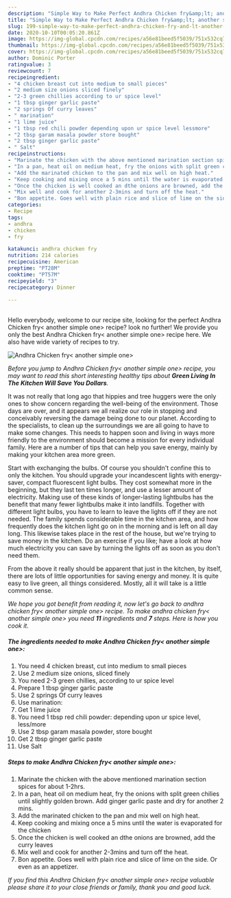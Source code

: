 ```yaml
---
description: "Simple Way to Make Perfect Andhra Chicken fry&amp;lt; another simple one&amp;gt;"
title: "Simple Way to Make Perfect Andhra Chicken fry&amp;lt; another simple one&amp;gt;"
slug: 199-simple-way-to-make-perfect-andhra-chicken-fry-and-lt-another-simple-one-and-gt
date: 2020-10-10T00:05:20.861Z
image: https://img-global.cpcdn.com/recipes/a56e81beed5f5039/751x532cq70/andhra-chicken-fry-another-simple-one-recipe-main-photo.jpg
thumbnail: https://img-global.cpcdn.com/recipes/a56e81beed5f5039/751x532cq70/andhra-chicken-fry-another-simple-one-recipe-main-photo.jpg
cover: https://img-global.cpcdn.com/recipes/a56e81beed5f5039/751x532cq70/andhra-chicken-fry-another-simple-one-recipe-main-photo.jpg
author: Dominic Porter
ratingvalue: 3
reviewcount: 7
recipeingredient:
- "4 chicken breast cut into medium to small pieces"
- "2 medium size onions sliced finely"
- "2-3 green chillies according to ur spice level"
- "1 tbsp ginger garlic paste"
- "2 springs Of curry leaves"
- " marination"
- "1 lime juice"
- "1 tbsp red chili powder depending upon ur spice level lessmore"
- "2 tbsp garam masala powder store bought"
- "2 tbsp ginger garlic paste"
- " Salt"
recipeinstructions:
- "Marinate the chicken with the above mentioned marination section spices for about 1-2hrs."
- "In a pan, heat oil on medium heat, fry the onions with split green chilies until slightly golden brown. Add ginger garlic paste and dry for another 2 mins."
- "Add the marinated chicken to the pan and mix well on high heat."
- "Keep cooking and mixing once a 5 mins until the water is evaporated for the chicken"
- "Once the chicken is well cooked an dthe onions are browned, add the curry leaves"
- "Mix well and cook for another 2-3mins and turn off the heat."
- "Bon appetite. Goes well with plain rice and slice of lime on the side. Or even as an appetizer."
categories:
- Recipe
tags:
- andhra
- chicken
- fry

katakunci: andhra chicken fry 
nutrition: 214 calories
recipecuisine: American
preptime: "PT28M"
cooktime: "PT57M"
recipeyield: "3"
recipecategory: Dinner

---
```

<br>
Hello everybody, welcome to our recipe site, looking for the perfect Andhra Chicken fry&lt; another simple one&gt; recipe? look no further! We provide you only the best Andhra Chicken fry&lt; another simple one&gt; recipe here. We also have wide variety of recipes to try.
<br>


![Andhra Chicken fry&lt; another simple one&gt;](https://img-global.cpcdn.com/recipes/a56e81beed5f5039/751x532cq70/andhra-chicken-fry-another-simple-one-recipe-main-photo.jpg)

<i>Before you jump to Andhra Chicken fry&lt; another simple one&gt; recipe, you may want to read this short interesting healthy tips about 
<strong>Green Living In The Kitchen Will Save You Dollars</strong>.</i>
</br>

It was not really that long ago that hippies and tree huggers were the only ones to show concern regarding the well-being of the environment. Those days are over, and it appears we all realize our role in stopping and conceivably reversing the damage being done to our planet. According to the specialists, to clean up the surroundings we are all going to have to make some changes. This needs to happen soon and living in ways more friendly to the environment should become a mission for every individual family. Here are a number of tips that can help you save energy, mainly by making your kitchen area more green.

Start with exchanging the bulbs. Of course you shouldn't confine this to only the kitchen. You should upgrade your incandescent lights with energy-saver, compact fluorescent light bulbs. They cost somewhat more in the beginning, but they last ten times longer, and use a lesser amount of electricity. Making use of these kinds of longer-lasting lightbulbs has the benefit that many fewer lightbulbs make it into landfills. Together with different light bulbs, you have to learn to leave the lights off if they are not needed. The family spends considerable time in the kitchen area, and how frequently does the kitchen light go on in the morning and is left on all day long. This likewise takes place in the rest of the house, but we're trying to save money in the kitchen. Do an exercise if you like; have a look at how much electricity you can save by turning the lights off as soon as you don't need them.

From the above it really should be apparent that just in the kitchen, by itself, there are lots of little opportunities for saving energy and money. It is quite easy to live green, all things considered. Mostly, all it will take is a little common sense.


<i>We hope you got benefit from reading it, now let's go back to andhra chicken fry&lt; another simple one&gt; recipe. To make andhra chicken fry&lt; another simple one&gt; you need <strong>11</strong> ingredients and <strong>7</strong> steps. Here is how you cook it.
</i>

##### The ingredients needed to make Andhra Chicken fry&lt; another simple one&gt;:

1. You need 4 chicken breast, cut into medium to small pieces
1. Use 2 medium size onions, sliced finely
1. You need 2-3 green chillies, according to ur spice level
1. Prepare 1 tbsp ginger garlic paste
1. Use 2 springs Of curry leaves
1. Use  marination:
1. Get 1 lime juice
1. You need 1 tbsp red chili powder: depending upon ur spice level, less/more
1. Use 2 tbsp garam masala powder, store bought
1. Get 2 tbsp ginger garlic paste
1. Use  Salt


##### Steps to make Andhra Chicken fry&lt; another simple one&gt;:

1. Marinate the chicken with the above mentioned marination section spices for about 1-2hrs.
1. In a pan, heat oil on medium heat, fry the onions with split green chilies until slightly golden brown. Add ginger garlic paste and dry for another 2 mins.
1. Add the marinated chicken to the pan and mix well on high heat.
1. Keep cooking and mixing once a 5 mins until the water is evaporated for the chicken
1. Once the chicken is well cooked an dthe onions are browned, add the curry leaves
1. Mix well and cook for another 2-3mins and turn off the heat.
1. Bon appetite. Goes well with plain rice and slice of lime on the side. Or even as an appetizer.


<i>If you find this Andhra Chicken fry&lt; another simple one&gt; recipe valuable please share it to your close friends or family, thank you and good luck.</i>
